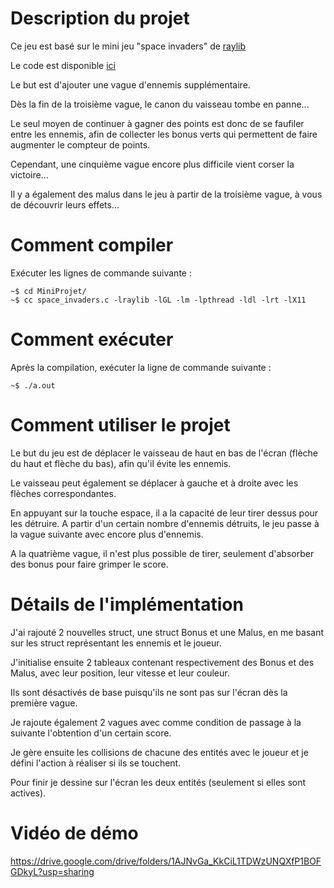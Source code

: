 # Description du projet
Ce jeu est basé sur le mini jeu "space invaders" de [raylib](https://www.raylib.com/games.html)

Le code est disponible [ici](https://github.com/raysan5/raylib-games/blob/master/classics/src/space_invaders.c)

Le but est d'ajouter une vague d'ennemis supplémentaire.

Dès la fin de la troisième vague, le canon du vaisseau tombe en panne...

Le seul moyen de continuer à gagner des points est donc de se faufiler entre les ennemis, afin de collecter les bonus verts qui permettent de faire augmenter le compteur de points.

Cependant, une cinquième vague encore plus difficile vient corser la victoire...

Il y a également des malus dans le jeu à partir de la troisième vague, à vous de découvrir leurs effets...

# Comment compiler
Exécuter les lignes de commande suivante :

```console
~$ cd MiniProjet/
~$ cc space_invaders.c -lraylib -lGL -lm -lpthread -ldl -lrt -lX11
```

# Comment exécuter
Après la compilation, exécuter la ligne de commande suivante :

```console
~$ ./a.out
```

# Comment utiliser le projet
Le but du jeu est de déplacer le vaisseau de haut en bas de l'écran (flèche du haut et flèche du bas), afin qu'il évite les ennemis.

Le vaisseau peut également se déplacer à gauche et à droite avec les flèches correspondantes.

En appuyant sur la touche espace, il a la capacité de leur tirer dessus pour les détruire.
A partir d'un certain nombre d'ennemis détruits, le jeu passe à la vague suivante avec encore plus d'ennemis.

A la quatrième vague, il n'est plus possible de tirer, seulement d'absorber des bonus pour faire grimper le score.

# Détails de l'implémentation
J'ai rajouté 2 nouvelles struct, une struct Bonus et une Malus, en me basant sur les struct représentant les ennemis et le joueur.

J'initialise ensuite 2 tableaux contenant respectivement des Bonus et des Malus, avec leur position, leur vitesse et leur couleur.

Ils sont désactivés de base puisqu'ils ne sont pas sur l'écran dès la première vague.

Je rajoute également 2 vagues avec comme condition de passage à la suivante l'obtention d'un certain score.

Je gère ensuite les collisions de chacune des entités avec le joueur et je défini l'action à réaliser si ils se touchent.

Pour finir je dessine sur l'écran les deux entités (seulement si elles sont actives).

# Vidéo de démo
https://drive.google.com/drive/folders/1AJNvGa_KkCiL1TDWzUNQXfP1BOFGDkyL?usp=sharing
